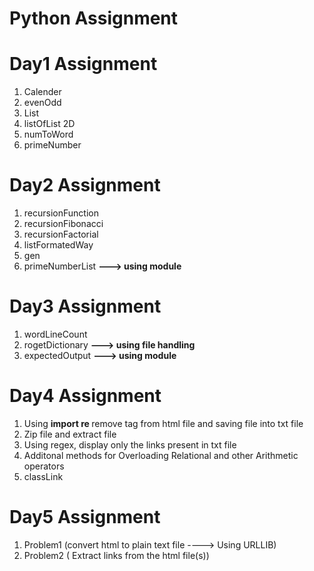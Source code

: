 # Python Assignment
# Day1 Assignment
1. Calender
2. evenOdd
3. List
4. listOfList 2D
5. numToWord
6. primeNumber
# Day2 Assignment
1. recursionFunction
2. recursionFibonacci
3. recursionFactorial
4. listFormatedWay
5. gen
6. primeNumberList          <b>---> using module </b>
# Day3 Assignment
1. wordLineCount
2. rogetDictionary          <b>---> using file handling</b>
3. expectedOutput           <b>---> using module</b>
# Day4 Assignment
1. Using <b>import re </b> remove tag from html file and saving file into txt file
2. Zip file and extract file
3. Using regex, display only the links present in txt file
4. Additonal methods for Overloading Relational and other Arithmetic operators
5. classLink 
# Day5 Assignment
1. Problem1 (convert html to plain text file ----> Using URLLIB)
2. Problem2 ( Extract links from the html file(s))
